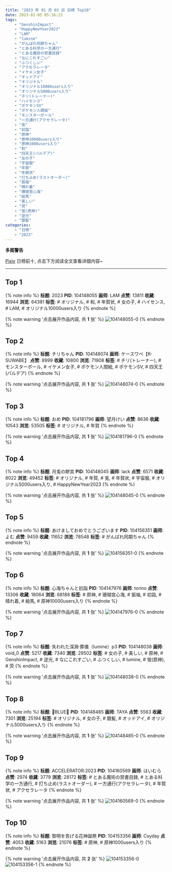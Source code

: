 ```yaml
---
title: "2023 年 01 月 03 日 日榜 Top10"
date: 2023-01-05 05:16:23
tags:
    - "GenshinImpact"
    - "HappyNewYear2023"
    - "LAM"
    - "lumine"
    - "がんばれ同期ちゃん"
    - "とある科学の一方通行"
    - "とある魔術の禁書目録"
    - "なにこれすごい"
    - "ふつくしい"
    - "アクセラレータ"
    - "イケメン女子"
    - "オッドアイ"
    - "オリジナル"
    - "オリジナル10000users入り"
    - "オリジナル5000users入り"
    - "チリ(トレーナー)"
    - "ハイセンス"
    - "ポケモンSV"
    - "ポケモン人間絵"
    - "モンスターボール"
    - "一方通行(アクセラレータ)"
    - "兎"
    - "初詣"
    - "原神"
    - "原神10000users入り"
    - "原神1000users入り"
    - "和"
    - "四天王(パルデア)"
    - "女の子"
    - "宇宙服"
    - "年賀"
    - "年賀状"
    - "打ち止め(ラストオーダー)"
    - "振袖"
    - "晴れ着"
    - "珊瑚宮心海"
    - "絵馬"
    - "美しい"
    - "荧"
    - "蛍(原神)"
    - "逆光"
    - "銀髪"
categories:
    - "日榜"
    - "2023"
---
```


<i class="fa fa-triangle-exclamation"></i>**多图警告**<i class="fa fa-triangle-exclamation"></i>

[Pixiv](https://www.pixiv.net/) 日榜前十, 点击下方阅读全文查看详细内容~

<!-- more -->

---

## Top 1

{% note info %}
**标题**: 2023
**PID**: 104148055 **画师**: LAM
**点赞**: 13811 **收藏**: 16944 **浏览**: 64381
**标签**: # オリジナル, # 和, # 年賀状, # 女の子, # ハイセンス, # LAM, # オリジナル10000users入り
{% endnote %}

{% note warning '点击展开作品内容, 共 **1** 张' %}
![104148055-0](https://i.pixiv.re/img-original/img/2023/01/02/00/00/29/104148055_p0.jpg)
{% endnote %}

## Top 2

{% note info %}
**标题**: チリちゃん
**PID**: 104148074 **画师**: ケースワベ【K-SUWABE】
**点赞**: 8999 **收藏**: 10800 **浏览**: 71908
**标签**: # チリ(トレーナー), # モンスターボール, # イケメン女子, # ポケモン人間絵, # ポケモンSV, # 四天王(パルデア)
{% endnote %}

{% note warning '点击展开作品内容, 共 **1** 张' %}
![104148074-0](https://i.pixiv.re/img-original/img/2023/01/02/00/00/33/104148074_p0.jpg)
{% endnote %}

## Top 3

{% note info %}
**标题**: おめ
**PID**: 104181796 **画师**: 望月けい
**点赞**: 8636 **收藏**: 10543 **浏览**: 53505
**标签**: # オリジナル, # 年賀
{% endnote %}

{% note warning '点击展开作品内容, 共 **1** 张' %}
![104181796-0](https://i.pixiv.re/img-original/img/2023/01/03/00/37/35/104181796_p0.png)
{% endnote %}

## Top 4

{% note info %}
**标题**: 月兎の餅宮
**PID**: 104148045 **画师**: lack
**点赞**: 6571 **收藏**: 8022 **浏览**: 49452
**标签**: # オリジナル, # 年賀, # 兎, # 年賀状, # 宇宙服, # オリジナル5000users入り, # HappyNewYear2023
{% endnote %}

{% note warning '点击展开作品内容, 共 **1** 张' %}
![104148045-0](https://i.pixiv.re/img-original/img/2023/01/02/00/00/26/104148045_p0.png)
{% endnote %}

## Top 5

{% note info %}
**标题**: あけましておめでとうございます
**PID**: 104156351 **画师**: よむ
**点赞**: 9459 **收藏**: 11652 **浏览**: 78548
**标签**: # がんばれ同期ちゃん
{% endnote %}

{% note warning '点击展开作品内容, 共 **1** 张' %}
![104156351-0](https://i.pixiv.re/img-original/img/2023/01/02/08/04/19/104156351_p0.png)
{% endnote %}

## Top 6

{% note info %}
**标题**: 心海ちゃんと初詣
**PID**: 104147976 **画师**: torino
**点赞**: 13306 **收藏**: 18064 **浏览**: 68188
**标签**: # 原神, # 珊瑚宮心海, # 振袖, # 初詣, # 晴れ着, # 絵馬, # 原神10000users入り
{% endnote %}

{% note warning '点击展开作品内容, 共 **1** 张' %}
![104147976-0](https://i.pixiv.re/img-original/img/2023/01/02/00/00/09/104147976_p0.jpg)
{% endnote %}

## Top 7

{% note info %}
**标题**: 失われた深淵·葬儀（lumine）p3
**PID**: 104148038 **画师**: void_0
**点赞**: 5217 **收藏**: 7340 **浏览**: 29502
**标签**: # 女の子, # 美しい, # 原神, # GenshinImpact, # 逆光, # なにこれすごい, # ふつくしい, # lumine, # 蛍(原神), # 荧
{% endnote %}

{% note warning '点击展开作品内容, 共 **1** 张' %}
![104148038-0](https://i.pixiv.re/img-original/img/2023/01/02/00/00/24/104148038_p0.jpg)
{% endnote %}

## Top 8

{% note info %}
**标题**: 💙BLUE💙
**PID**: 104148485 **画师**: TAYA
**点赞**: 5563 **收藏**: 7301 **浏览**: 25194
**标签**: # オリジナル, # 女の子, # 銀髪, # オッドアイ, # オリジナル5000users入り
{% endnote %}

{% note warning '点击展开作品内容, 共 **1** 张' %}
![104148485-0](https://i.pixiv.re/img-original/img/2023/01/02/00/06/03/104148485_p0.jpg)
{% endnote %}

## Top 9

{% note info %}
**标题**: ACCELERATOR:2023
**PID**: 104160569 **画师**: はいむら
**点赞**: 2974 **收藏**: 3779 **浏览**: 28172
**标签**: # とある魔術の禁書目録, # とある科学の一方通行, # 打ち止め(ラストオーダー), # 一方通行(アクセラレータ), # 年賀状, # アクセラレータ
{% endnote %}

{% note warning '点击展开作品内容, 共 **1** 张' %}
![104160569-0](https://i.pixiv.re/img-original/img/2023/01/02/12/13/01/104160569_p0.png)
{% endnote %}

## Top 10

{% note info %}
**标题**: 黎明を告げる花神誕祭
**PID**: 104153356 **画师**: Csyday
**点赞**: 4053 **收藏**: 5163 **浏览**: 21076
**标签**: # 原神, # 原神1000users入り
{% endnote %}

{% note warning '点击展开作品内容, 共 **2** 张' %}
![104153356-0](https://i.pixiv.re/img-original/img/2023/01/03/19/55/50/104153356_p0.jpg)
![104153356-1](https://i.pixiv.re/img-original/img/2023/01/03/19/55/50/104153356_p1.jpg)
{% endnote %}
